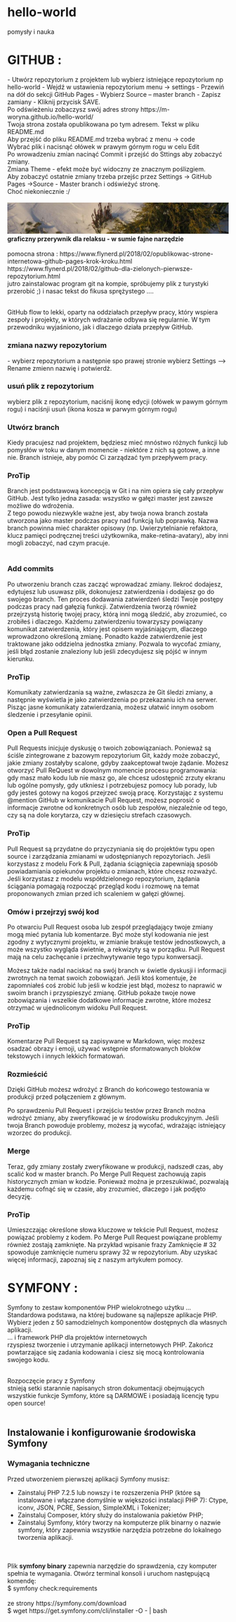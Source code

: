 # hello-world
pomysły i nauka

<h1>
GITHUB :  </h1>
- Utwórz repozytorium z projektem lub wybierz istniejące repozytorium np hello-world
- Wejdź w ustawienia repozytorium menu -> settings
- Przewiń na dół do sekcji GitHub Pages
- Wybierz Source – master branch
- Zapisz zamiany - Kliknij przycisk SAVE. <br>
Po odświeżeniu zobaczysz swój adres strony https://m-woryna.github.io/hello-world/<br>
Twoja strona została opublikowana po tym adresem. Tekst w pliku README.md<br>
Aby przejść do pliku README.md trzeba wybrać z menu -> code<br>
Wybrać plik i nacisnąć ołówek w prawym górnym rogu w celu Edit <br>
Po wrowadzeniu zmian nacinąć Commit i przejść do Sttings aby zobaczyć zmiany. <br>
Zmiana Theme - efekt może być widoczny ze znacznym poślizgiem.<br>
Aby zobaczyć ostatnie zmiany trzeba przejśc przez Settings -> GitHub Pages ->Source - Master branch  i odświeżyć stronę.
<br>Choć niekoniecznie :/<br><br>
<IMG SRC="ogrodnik_zima1.jpg" BORDER="0"  ALT="obrazek zimowy">
  <b>graficzny przerywnik dla relaksu - w sumie fajne narzędzie</b> <BR>
 <br>
  pomocna strona : https://www.flynerd.pl/2018/02/opublikowac-strone-internetowa-github-pages-krok-kroku.html
  <br>
  https://www.flynerd.pl/2018/02/github-dla-zielonych-pierwsze-repozytorium.html
  <br>
  jutro zainstalowac program git na kompie, spróbujemy plik z turystyki przerobić ;) i nasac tekst do fikusa sprężystego ....<br><br>
  
GitHub flow to lekki, oparty na oddziałach przepływ pracy, który wspiera zespoły i projekty, w których wdrażanie odbywa się regularnie. W tym przewodniku wyjaśniono, jak i dlaczego działa przepływ GitHub.<br>

<h3> zmiana nazwy repozytorium </h3>
-  wybierz repozytorium a następnie spo prawej stronie wybierz Settings --> Rename zmienn nazwię i potwierdż.
<h3> usuń plik z repozytorium </h3>
wybierz plik z repozytorium, naciśnij ikonę edycji (ołówek w pawym górnym rogu) i naciśnji usuń (ikona kosza w parwym górnym rogu)
  
<h3> Utwórz branch</h3>

Kiedy pracujesz nad projektem, będziesz mieć mnóstwo różnych funkcji lub pomysłów w toku w danym momencie - niektóre z nich są gotowe, a inne nie. Branch istnieje, aby pomóc Ci zarządzać tym przepływem pracy. <br>

<h3>ProTip</h3>

Branch jest podstawową koncepcją w Git i na nim opiera się cały przepływ GitHub. Jest tylko jedna zasada: wszystko w gałęzi master jest zawsze możliwe do wdrożenia.<br>
Z tego powodu niezwykle ważne jest, aby twoja nowa branch została utworzona jako master podczas pracy nad funkcją lub poprawką. Nazwa branch powinna mieć charakter opisowy (np. Uwierzytelnianie refaktora, klucz pamięci podręcznej treści użytkownika, make-retina-avatary), aby inni mogli zobaczyć, nad czym pracuje.<br><br>

<h3>Add commits</h3>
Po utworzeniu branch czas zacząć wprowadzać zmiany. Ilekroć dodajesz, edytujesz lub usuwasz plik, dokonujesz zatwierdzenia i dodajesz go do swojego branch. Ten proces dodawania zatwierdzeń śledzi Twoje postępy podczas pracy nad gałęzią funkcji.
Zatwierdzenia tworzą również przejrzystą historię twojej pracy, którą inni mogą śledzić, aby zrozumieć, co zrobiłeś i dlaczego. Każdemu zatwierdzeniu towarzyszy powiązany komunikat zatwierdzenia, który jest opisem wyjaśniającym, dlaczego wprowadzono określoną zmianę. Ponadto każde zatwierdzenie jest traktowane jako oddzielna jednostka zmiany. Pozwala to wycofać zmiany, jeśli błąd zostanie znaleziony lub jeśli zdecydujesz się pójść w innym kierunku.

<h3>ProTip</h3>

Komunikaty zatwierdzania są ważne, zwłaszcza że Git śledzi zmiany, a następnie wyświetla je jako zatwierdzenia po przekazaniu ich na serwer. Pisząc jasne komunikaty zatwierdzania, możesz ułatwić innym osobom śledzenie i przesyłanie opinii.

<h3>Open a Pull Request</h3>
Pull Requests inicjuje dyskusję o twoich zobowiązaniach. Ponieważ są ściśle zintegrowane z bazowym repozytorium Git, każdy może zobaczyć, jakie zmiany zostałyby scalone, gdyby zaakceptował twoje żądanie.
Możesz otworzyć Pull ReQuest w dowolnym momencie procesu programowania: gdy masz mało kodu lub nie masz go, ale chcesz udostępnić zrzuty ekranu lub ogólne pomysły, gdy utkniesz i potrzebujesz pomocy lub porady, lub gdy jesteś gotowy na kogoś przejrzeć swoją pracę. Korzystając z systemu @mention GitHub w komunikacie Pull Request, możesz poprosić o informacje zwrotne od konkretnych osób lub zespołów, niezależnie od tego, czy są na dole korytarza, czy w dziesięciu strefach czasowych.

<h3>ProTip</h3>

Pull Request są przydatne do przyczyniania się do projektów typu open source i zarządzania zmianami w udostępnianych repozytoriach. Jeśli korzystasz z modelu Fork & Pull, żądania ściągnięcia zapewniają sposób powiadamiania opiekunów projektu o zmianach, które chcesz rozważyć. Jeśli korzystasz z modelu współdzielonego repozytorium, żądania ściągania pomagają rozpocząć przegląd kodu i rozmowę na temat proponowanych zmian przed ich scaleniem w gałęzi głównej.

<h3>Omów i przejrzyj swój kod</h3>

Po otwarciu Pull Request osoba lub zespół przeglądający twoje zmiany mogą mieć pytania lub komentarze. 
Być może styl kodowania nie jest zgodny z wytycznymi projektu, w zmianie brakuje testów jednostkowych, a może wszystko wygląda świetnie, a rekwizyty są w porządku. Pull Request mają na celu zachęcanie i przechwytywanie tego typu konwersacji.

Możesz także nadal naciskać na swój branch w świetle dyskusji i informacji zwrotnych na temat swoich zobowiązań. Jeśli ktoś komentuje, że zapomniałeś coś zrobić lub jeśli w kodzie jest błąd, możesz to naprawić w swoim branch i przyspieszyć zmianę. GitHub pokaże twoje nowe zobowiązania i wszelkie dodatkowe informacje zwrotne, które możesz otrzymać w ujednoliconym widoku Pull Request.

<h3>ProTip</h3>

Komentarze Pull Request są zapisywane w Markdown, więc możesz osadzać obrazy i emoji, używać wstępnie sformatowanych bloków tekstowych i innych lekkich formatowań.

<h3>Rozmieścić</h3>

Dzięki GitHub możesz wdrożyć z Branch do końcowego testowania w produkcji przed połączeniem z głównym.

Po sprawdzeniu Pull Request i przejściu testów przez Branch można wdrożyć zmiany, aby zweryfikować je w środowisku produkcyjnym. Jeśli twoja Branch powoduje problemy, możesz ją wycofać, wdrażając istniejący wzorzec do produkcji.

<h3>Merge</h3>

Teraz, gdy zmiany zostały zweryfikowane w produkcji, nadszedł czas, aby scalić kod w master branch.
Po Merge Pull Request zachowują zapis historycznych zmian w kodzie. Ponieważ można je przeszukiwać, pozwalają każdemu cofnąć się w czasie, aby zrozumieć, dlaczego i jak podjęto decyzję.

<h3>ProTip</h3>
Umieszczając określone słowa kluczowe w tekście Pull Request, możesz powiązać problemy z kodem. Po Merge Pull Request powiązane problemy również zostają zamknięte. Na przykład wpisanie frazy Zamknięcie # 32 spowoduje zamknięcie numeru sprawy 32 w repozytorium. Aby uzyskać więcej informacji, zapoznaj się z naszym artykułem pomocy.

<h1>
SYMFONY :  </h1>

Symfony to zestaw komponentów PHP wielokrotnego użytku ...<br>
Standardowa podstawa, na której budowane są najlepsze aplikacje PHP. Wybierz jeden z 50 samodzielnych komponentów dostępnych dla własnych aplikacji.<br>
... i framework PHP dla projektów internetowych<br>
rzyspiesz tworzenie i utrzymanie aplikacji internetowych PHP. Zakończ powtarzające się zadania kodowania i ciesz się mocą kontrolowania swojego kodu.
<br><br>

Rozpoczęcie pracy z Symfony<br>
stnieją setki starannie napisanych stron dokumentacji obejmujących wszystkie funkcje Symfony, które są DARMOWE i posiadają licencję typu open source!<br>
<br>

<h2>Instalowanie i konfigurowanie środowiska Symfony</h2>

<h3>Wymagania techniczne</h3>

Przed utworzeniem pierwszej aplikacji Symfony musisz:<br>

- Zainstaluj PHP 7.2.5 lub nowszy i te rozszerzenia PHP (które są instalowane i włączane domyślnie w większości instalacji PHP 7): Ctype, iconv, JSON, PCRE, Session, SimpleXML i Tokenizer;<br>
- Zainstaluj Composer, który służy do instalowania pakietów PHP;<br>
- Zainstaluj Symfony, który tworzy na komputerze plik binarny o nazwie symfony, który zapewnia wszystkie narzędzia potrzebne do lokalnego tworzenia aplikacji.
<br>
<br>
Plik <b>symfony binary</b> zapewnia narzędzie do sprawdzenia, czy komputer spełnia te wymagania. Otwórz terminal konsoli i uruchom następującą komendę:<br>
$  symfony check:requirements
<br><br>
ze strony https://symfony.com/download <br>
$ wget https://get.symfony.com/cli/installer -O - | bash
<br>
